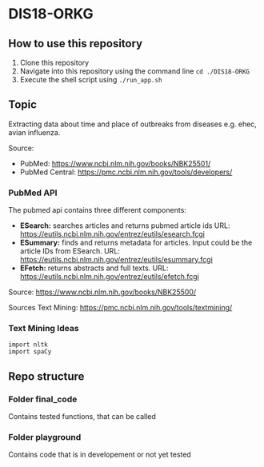 # DIS18-ORKG

## How to use this repository
1. Clone this repository
2. Navigate into this repository using the command line `cd ./DIS18-ORKG`
3. Execute the shell script using `./run_app.sh`
## Topic
Extracting data about time and place of outbreaks from diseases e.g. ehec, avian influenza.

Source:
- PubMed: https://www.ncbi.nlm.nih.gov/books/NBK25501/ 
- PubMed Central: https://pmc.ncbi.nlm.nih.gov/tools/developers/

### PubMed API
The pubmed api contains three different components:
- **ESearch:** searches articles and returns pubmed article ids URL: https://eutils.ncbi.nlm.nih.gov/entrez/eutils/esearch.fcgi
- **ESummary:** finds and returns metadata for articles. Input could be the article IDs from ESearch. URL: https://eutils.ncbi.nlm.nih.gov/entrez/eutils/esummary.fcgi
- **EFetch:** returns abstracts and full texts. URL: https://eutils.ncbi.nlm.nih.gov/entrez/eutils/efetch.fcgi

Source: https://www.ncbi.nlm.nih.gov/books/NBK25500/

Sources Text Mining: https://pmc.ncbi.nlm.nih.gov/tools/textmining/ 


### Text Mining Ideas

```
import nltk 
import spaCy

```
## Repo structure 
### Folder final_code    
Contains tested functions, that can be called

### Folder playground
Contains code that is in developement or not yet tested



